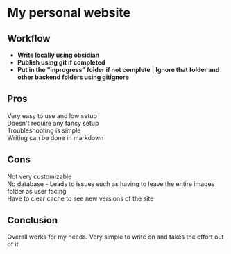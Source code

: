# My personal website

## Workflow
- **Write locally using obsidian**
- **Publish using git if completed**
- **Put in the "inprogress" folder if not complete** | **Ignore that folder and other backend folders using gitignore**

## Pros
Very easy to use and low setup <br>
Doesn't require any fancy setup <br>
Troubleshooting is simple <br>
Writing can be done in markdown <br>

## Cons
Not very customizable <br>
No database - Leads to issues such as having to leave the entire images folder as user facing <br>
Have to clear cache to see new versions of the site <br>

## Conclusion
Overall works for my needs. Very simple to write on and takes the effort out of it.
